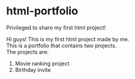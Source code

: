 # html-portfolio
Privileged to share my first html project!
<p>
  Hi guys! This is my first html project made by me.
  <br> This is a portfolio that contains two projects.
  <br>
  The projects are:
  <ol>
    <li>Movie ranking project</li>
    <li>Birthday invite</li>
  </ol>
</p>

